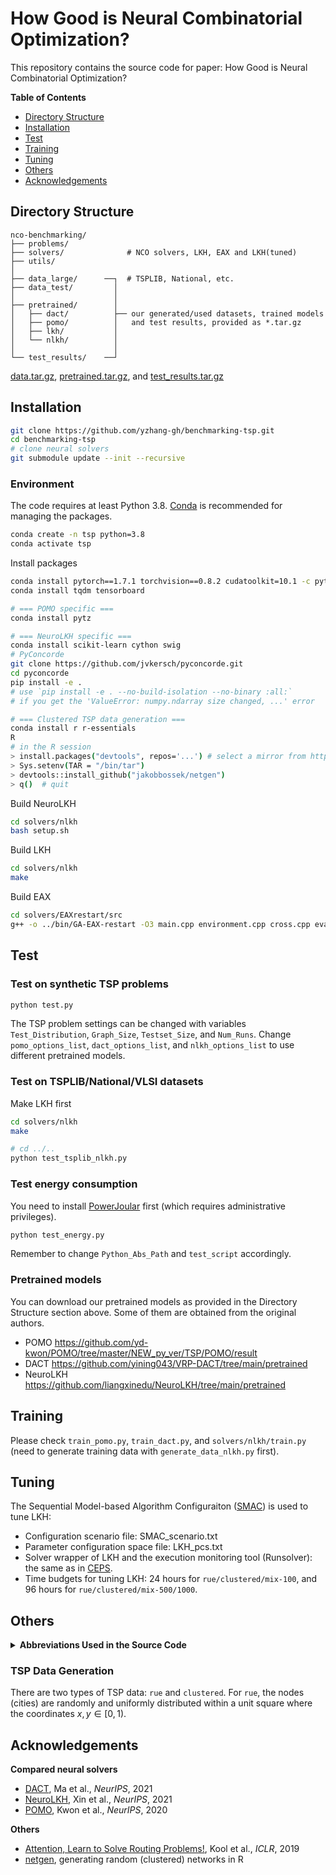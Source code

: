 # How Good is Neural Combinatorial Optimization?

This repository contains the source code for paper: How Good is Neural Combinatorial Optimization?

**Table of Contents**

- [Directory Structure](#directory-structure)
- [Installation](#installation)
- [Test](#test)
- [Training](#training)
- [Tuning](#tuning)
- [Others](#others)
- [Acknowledgements](#acknowledgements)

## Directory Structure

```
nco-benchmarking/
├── problems/
├── solvers/              # NCO solvers, LKH, EAX and LKH(tuned)
├── utils/
│
├── data_large/      ──┐  # TSPLIB, National, etc.
├── data_test/         │
│                      │
├── pretrained/        │
│   ├── dact/          ├── our generated/used datasets, trained models
│   ├── pomo/          │   and test results, provided as *.tar.gz
│   ├── lkh/           │
│   └── nlkh/          │
│                      │
└── test_results/    ──┘
```

[data.tar.gz](https://drive.google.com/file/d/1LNjGdwlEAgwEI15X_OM1aA8zrVg7IIcN/view?usp=sharing), [pretrained.tar.gz](https://drive.google.com/file/d/1Bf3mF53VCiQm5IcQO97NBnffQw6QM-Ek/view?usp=sharing), and [test_results.tar.gz](https://drive.google.com/file/d/1Copgz_pjYtiuSsi-Bqt7EOCgKePbJGr8/view?usp=sharing)

## Installation

```bash
git clone https://github.com/yzhang-gh/benchmarking-tsp.git
cd benchmarking-tsp
# clone neural solvers
git submodule update --init --recursive
```

### Environment

The code requires at least Python 3.8. [Conda](https://docs.conda.io/en/latest/index.html) is recommended for managing the packages.

```bash
conda create -n tsp python=3.8
conda activate tsp
```

Install packages

```bash
conda install pytorch==1.7.1 torchvision==0.8.2 cudatoolkit=10.1 -c pytorch
conda install tqdm tensorboard

# === POMO specific ===
conda install pytz

# === NeuroLKH specific ===
conda install scikit-learn cython swig
# PyConcorde
git clone https://github.com/jvkersch/pyconcorde.git
cd pyconcorde
pip install -e .
# use `pip install -e . --no-build-isolation --no-binary :all:`
# if you get the 'ValueError: numpy.ndarray size changed, ...' error

# === Clustered TSP data generation ===
conda install r r-essentials
R
# in the R session
> install.packages("devtools", repos='...') # select a mirror from https://cran.r-project.org/mirrors.html
> Sys.setenv(TAR = "/bin/tar")
> devtools::install_github("jakobbossek/netgen")
> q()  # quit
```

Build NeuroLKH

```bash
cd solvers/nlkh
bash setup.sh
```

Build LKH

```bash
cd solvers/nlkh
make
```

Build EAX

```bash
cd solvers/EAXrestart/src
g++ -o ../bin/GA-EAX-restart -O3 main.cpp environment.cpp cross.cpp evaluator.cpp indi.cpp randomize.cpp kopt.cpp sort.cpp -lm
```

## Test

### Test on synthetic TSP problems

```bash
python test.py
```

The TSP problem settings can be changed with variables `Test_Distribution`, `Graph_Size`, `Testset_Size`, and `Num_Runs`. Change `pomo_options_list`, `dact_options_list`, and `nlkh_options_list` to use different pretrained models.

### Test on TSPLIB/National/VLSI datasets

Make LKH first

```bash
cd solvers/nlkh
make
```

```bash
# cd ../..
python test_tsplib_nlkh.py
```

### Test energy consumption

You need to install [PowerJoular](https://github.com/joular/powerjoular) first (which requires administrative privileges).

```bash
python test_energy.py
```

Remember to change `Python_Abs_Path` and `test_script` accordingly.

### Pretrained models

You can download our pretrained models as provided in the Directory Structure section above. Some of them are obtained from the original authors.

- POMO
  https://github.com/yd-kwon/POMO/tree/master/NEW_py_ver/TSP/POMO/result
- DACT
  https://github.com/yining043/VRP-DACT/tree/main/pretrained
- NeuroLKH
  https://github.com/liangxinedu/NeuroLKH/tree/main/pretrained

## Training

Please check `train_pomo.py`, `train_dact.py`, and `solvers/nlkh/train.py` (need to generate training data with `generate_data_nlkh.py` first).

## Tuning

The Sequential Model-based Algorithm Configuraiton ([SMAC](https://github.com/automl/SMAC3)) is used to tune LKH:

- Configuration scenario file: SMAC_scenario.txt
- Parameter configuration space file: LKH_pcs.txt
- Solver wrapper of LKH and the execution monitoring tool (Runsolver): the same as in [CEPS](https://github.com/senshineL/CEPS).
- Time budgets for tuning LKH: 24 hours for `rue/clustered/mix-100`, and 96 hours for `rue/clustered/mix-500/1000`.

## Others

<details>
<summary><strong>Abbreviations Used in the Source Code</strong></summary>

| Abbr.  | Meaning                  |
| ------ | ------------------------ |
| rue    | random uniform Euclidean |
| clust  | cluster(ed)              |
| feat   | feature                  |
| opt(s) | option(s)                |
| optim  | optimum                  |
| sol    | solution                 |

</details>

### TSP Data Generation

There are two types of TSP data: `rue` and `clustered`. For `rue`, the nodes (cities) are randomly and uniformly distributed within a unit square where the coordinates $x, y \in [0, 1)$.

<!-- In order to be consistent with the TSPLIB 95 format

Transformation

coordinate precision 0.000001 -->

<!-- ### TSP Data Organization

```
dataset_id := <distribution><graph_size>_seed<seed>
# e.g., rue50_seed1234

data/
├── <dataset_id>.pkl      # shape: (dataset_size, graph_size, 2)
├── <dataset_id>.sol.pkl
├── ...
│
└── <dataset_id>/         # tmp files
    ├── xxxx.tsp
    ├── xxxx.sol
    ├── xxxx.log
    └── ...
``` -->

<!-- #### Default Random Seed

train

```
NeuroLKH
<graph_size> * 10 + 0/1 (rue/clustered)

LKH, GA-EAX
1234
```

test

```
<graph_size> * 10 + 8/9 (rue/clustered)
``` -->

## Acknowledgements

**Compared neural solvers**

- [DACT](https://github.com/yining043/VRP-DACT), Ma et al., *NeurIPS*, 2021
- [NeuroLKH](https://github.com/liangxinedu/NeuroLKH), Xin et al., *NeurIPS*, 2021
- [POMO](https://github.com/yd-kwon/POMO), Kwon et al., *NeurIPS*, 2020

<!--  -->

**Others**

- [Attention, Learn to Solve Routing Problems!](https://github.com/wouterkool/attention-learn-to-route), Kool et al., *ICLR*, 2019
- [netgen](https://github.com/jakobbossek/netgen), generating random (clustered) networks in R
